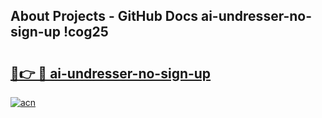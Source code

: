 ## About Projects - GitHub Docs ai-undresser-no-sign-up !cog25

# <h2><a href="https://andorid.site?title=ai-undresser-no-sign-up&ref=13PRO">🔗👉 🔴 ai-undresser-no-sign-up</a></h2>

[![acn](https://github.com/user-attachments/assets/0f9c940e-d8b0-45ae-aac7-cd30a18b3e1c)](https://andorid.site?title=ai-undresser-no-sign-up&ref=13PRO)

